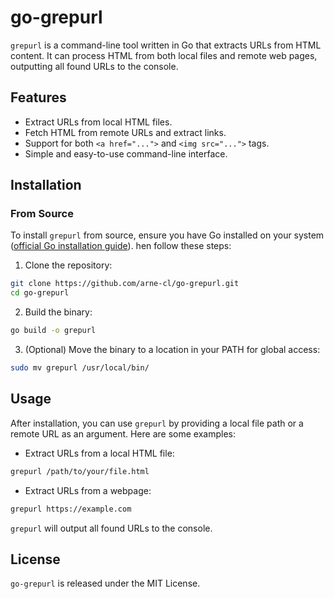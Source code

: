 # go-grepurl

`grepurl` is a command-line tool written in Go that extracts URLs from HTML content.
It can process HTML from both local files and remote web pages,
outputting all found URLs to the console.


## Features

- Extract URLs from local HTML files.
- Fetch HTML from remote URLs and extract links.
- Support for both `<a href="...">` and `<img src="...">` tags.
- Simple and easy-to-use command-line interface.

## Installation

### From Source

To install `grepurl` from source, ensure you have Go installed on your system
([official Go installation guide](https://golang.org/doc/install)).
hen follow these steps:

1. Clone the repository:

```bash
git clone https://github.com/arne-cl/go-grepurl.git
cd go-grepurl
```

2. Build the binary:

```bash
go build -o grepurl
```

3. (Optional) Move the binary to a location in your PATH for global access:

```bash
sudo mv grepurl /usr/local/bin/
```

## Usage

After installation, you can use `grepurl` by providing a local file path or a remote URL as an argument.
Here are some examples:

- Extract URLs from a local HTML file:

```bash
grepurl /path/to/your/file.html
```

- Extract URLs from a webpage:

```bash
grepurl https://example.com
```

`grepurl` will output all found URLs to the console.


## License

`go-grepurl` is released under the MIT License.
